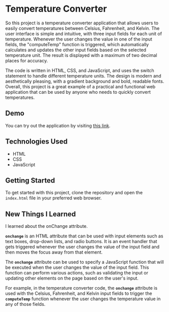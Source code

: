 # Temperature Converter

So this project is a temperature converter application that allows users to easily convert temperatures between Celsius, Fahrenheit, and Kelvin. The user interface is simple and intuitive, with three input fields for each unit of temperature. Whenever the user changes the value in one of the input fields, the "computeTemp" function is triggered, which automatically calculates and updates the other input fields based on the selected temperature unit. The result is displayed with a maximum of two decimal places for accuracy.

The code is written in HTML, CSS, and JavaScript, and uses the switch statement to handle different temperature units. The design is modern and aesthetically pleasing, with a gradient background and bold, readable fonts. Overall, this project is a great example of a practical and functional web application that can be used by anyone who needs to quickly convert temperatures.

## Demo

You can try out the application by visiting [this link](https://paribhandarkar.github.io/temperature-converter/).

## Technologies Used

- HTML
- CSS
- JavaScript

## Getting Started

To get started with this project, clone the repository and open the `index.html` file in your preferred web browser.

## New Things I Learned

I learned about the onChange attribute. 

**`onchange`** is an HTML attribute that can be used with input elements such as text boxes, drop-down lists, and radio buttons. It is an event handler that gets triggered whenever the user changes the value of the input field and then moves the focus away from that element.

The **`onchange`** attribute can be used to specify a JavaScript function that will be executed when the user changes the value of the input field. This function can perform various actions, such as validating the input or updating other elements on the page based on the user's input.

For example, in the temperature converter code, the **`onchange`** attribute is used with the Celsius, Fahrenheit, and Kelvin input fields to trigger the **`computeTemp`** function whenever the user changes the temperature value in any of those fields.
